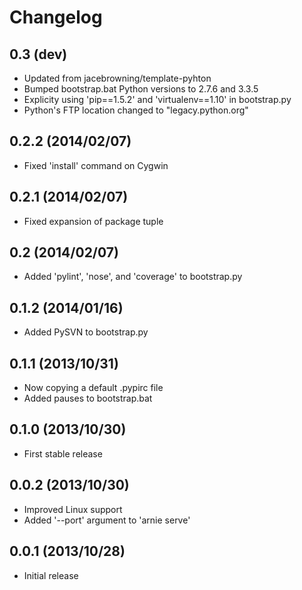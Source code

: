 Changelog
=========

0.3 (dev)
------------------

- Updated from jacebrowning/template-pyhton
- Bumped bootstrap.bat Python versions to 2.7.6 and 3.3.5
- Explicity using 'pip==1.5.2' and 'virtualenv==1.10' in bootstrap.py
- Python's FTP location changed to "legacy.python.org"


0.2.2 (2014/02/07)
------------------

- Fixed 'install' command on Cygwin


0.2.1 (2014/02/07)
------------------

- Fixed expansion of package tuple


0.2 (2014/02/07)
----------------

- Added 'pylint', 'nose', and 'coverage' to bootstrap.py


0.1.2 (2014/01/16)
------------------

- Added PySVN to bootstrap.py


0.1.1 (2013/10/31)
------------------

- Now copying a default .pypirc file
- Added pauses to bootstrap.bat


0.1.0 (2013/10/30)
------------------

- First stable release


0.0.2 (2013/10/30)
------------------

- Improved Linux support
- Added '--port' argument to 'arnie serve'


0.0.1 (2013/10/28)
------------------

- Initial release
